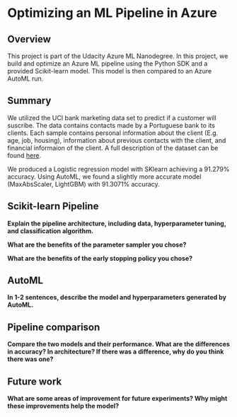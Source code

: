 # Optimizing an ML Pipeline in Azure

## Overview
This project is part of the Udacity Azure ML Nanodegree.
In this project, we build and optimize an Azure ML pipeline using the Python SDK and a provided Scikit-learn model.
This model is then compared to an Azure AutoML run.

## Summary
We utilized the UCI bank marketing data set to predict if a customer will suscribe. The data contains contacts made by a Portuguese bank to its clients. Each sample contains personal information about the client (E.g. age, job, housing), information about previous contacts with the client, and financial informaion of the client. A full description of the dataset can be found [here](https://archive.ics.uci.edu/ml/datasets/Bank+Marketing).

We produced a Logistic regression model with SKlearn achieving a 91.279% accuracy. Using AutoML, we found a slightly more accurate model (MaxAbsScaler, LightGBM) with 91.3071% accuracy.

## Scikit-learn Pipeline

**Explain the pipeline architecture, including data, hyperparameter tuning, and classification algorithm.**

**What are the benefits of the parameter sampler you chose?**

**What are the benefits of the early stopping policy you chose?**

## AutoML
**In 1-2 sentences, describe the model and hyperparameters generated by AutoML.**

## Pipeline comparison
**Compare the two models and their performance. What are the differences in accuracy? In architecture? If there was a difference, why do you think there was one?**

## Future work
**What are some areas of improvement for future experiments? Why might these improvements help the model?**

